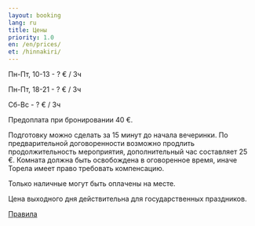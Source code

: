 ```yaml
---
layout: booking
lang: ru
title: Цены
priority: 1.0
en: /en/prices/
et: /hinnakiri/
---
```


Пн-Пт, 10-13 - ?  € / 3ч

Пн-Пт, 18-21 - ? € / 3ч

Сб-Вс - ? € / 3ч

Предоплата при бронировании 40 €.

Подготовку можно сделать за 15 минут до начала вечеринки.
По предварительной договоренности возможно продлить продолжительность мероприятия, дополнительный час составляет 25 €.
Комната должна быть освобождена в оговоренное время, иначе Торела имеет право требовать компенсацию.

Только наличные могут быть оплачены на месте.

Цена выходного дня действительна для государственных праздников.

[Правила](/ru/rules/)
